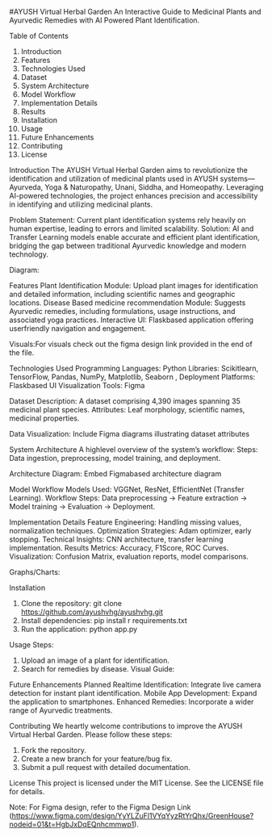 #AYUSH Virtual Herbal Garden
An Interactive Guide to Medicinal Plants and Ayurvedic Remedies with AI Powered Plant Identification.

 Table of Contents
1. Introduction
2. Features
3. Technologies Used 
4. Dataset 
5. System Architecture 
6. Model Workflow 
7. Implementation Details 
8. Results 
9. Installation 
10. Usage 
11. Future Enhancements 
12. Contributing 
13. License 



Introduction
The AYUSH Virtual Herbal Garden aims to revolutionize the identification and utilization of medicinal plants used in AYUSH systems—Ayurveda, Yoga & Naturopathy, Unani, Siddha, and Homeopathy. Leveraging AI-powered technologies, the project enhances precision and accessibility in identifying and utilizing medicinal plants.

Problem Statement: Current plant identification systems rely heavily on human expertise, leading to errors and limited scalability.
Solution: AI and Transfer Learning models enable accurate and efficient plant identification, bridging the gap between traditional Ayurvedic knowledge and modern technology.

Diagram:

Features
 Plant Identification Module: Upload plant images for identification and detailed information, including scientific names and geographic locations.
 Disease Based medicine recommendation Module: Suggests Ayurvedic remedies, including formulations, usage instructions, and associated yoga practices.
 Interactive UI: Flaskbased application offering userfriendly navigation and engagement.

 Visuals:For visuals check out the figma design link provided in the end of the
file.


Technologies Used
 Programming Languages: Python
 Libraries: Scikitlearn, TensorFlow, Pandas, NumPy, Matplotlib, Seaborn ,
 Deployment Platforms: Flaskbased UI
 Visualization Tools: Figma



 Dataset
 Description: A dataset comprising 4,390 images spanning 35 medicinal plant species.
 Attributes: Leaf morphology, scientific names, medicinal properties.

 Data Visualization: Include Figma diagrams illustrating dataset attributes



System Architecture
A highlevel overview of the system’s workflow:
 Steps: Data ingestion, preprocessing, model training, and deployment.

 Architecture Diagram: Embed Figmabased architecture diagram

 Model Workflow
 Models Used: VGGNet, ResNet, EfficientNet (Transfer Learning).
 Workflow Steps: Data preprocessing -> Feature extraction ->  Model training
 -> Evaluation -> Deployment.

 Implementation Details
 Feature Engineering: Handling missing values, normalization techniques.
 Optimization Strategies: Adam optimizer, early stopping.
 Technical Insights: CNN architecture, transfer learning implementation. 
 Results
 Metrics: Accuracy, F1Score, ROC Curves.
 Visualization: Confusion Matrix, evaluation reports, model comparisons.

 Graphs/Charts: 



Installation
1. Clone the repository:
   git clone https://github.com/ayushvhg/ayushvhg.git
2. Install dependencies:
   pip install r requirements.txt
3. Run the application:
   python app.py


 Usage
 Steps:
  1. Upload an image of a plant for identification.
  2. Search for remedies by disease.
 Visual Guide: 



 Future Enhancements Planned 
 Realtime Identification: Integrate live camera detection for instant plant identification.
 Mobile App Development: Expand the application to smartphones.
 Enhanced Remedies: Incorporate a wider range of Ayurvedic treatments.



Contributing
We heartly welcome contributions to improve the AYUSH Virtual Herbal Garden. Please follow these steps:
1. Fork the repository.
2. Create a new branch for your feature/bug fix.
3. Submit a pull request with detailed documentation.



 License
This project is licensed under the MIT License. See the LICENSE file for details.


Note: For Figma design, refer to the Figma Design Link
(https://www.figma.com/design/YyYLZuFl1VYqYyzRtYrQhx/GreenHouse?nodeid=01&t=HgbJxDqEQnhcmmwp1).
